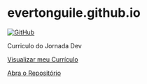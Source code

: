 # evertonguile.github.io

[![GitHub](https://img.shields.io/badge/GitHub-Visite%20meu%20GitHub-blue?logo=github)](https://evertonguile.github.io/)

Curriculo do Jornada Dev

[Visualizar meu Currículo]((https://evertonguile.github.io/))

[Abra o Repositório](https://github.com/EvertonGuile/evertonguile.github.io)
